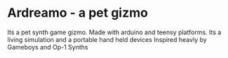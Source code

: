 # Ardreamo - a pet gizmo

Its a pet synth game gizmo.
Made with arduino and teensy platforms.
Its a living simulation and a portable hand held devices
Inspired heavly by Gameboys and Op-1 Synths
